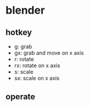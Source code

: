 # blender

## hotkey

- g: grab
- gx: grab and move on x axis
- r: rotate
- rx: rotate on x axis
- s: scale
- sx: scale on x axis

## operate


